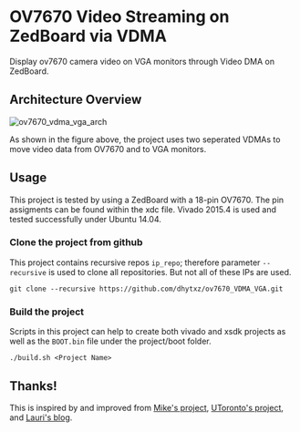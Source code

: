 # OV7670 Video Streaming on ZedBoard via VDMA
Display ov7670 camera video on VGA monitors through Video DMA on ZedBoard.


## Architecture Overview
![ov7670_vdma_vga_arch](https://user-images.githubusercontent.com/8836707/27060571-7505a75c-4fa3-11e7-8957-1d80cd0b5a1e.png)

As shown in the figure above, the project uses two seperated VDMAs to move video data from OV7670 and to VGA monitors.

## Usage
This project is tested by using a ZedBoard with a 18-pin OV7670. The pin assigments can be found within the xdc file. Vivado 2015.4 is used and tested successfully under Ubuntu 14.04.

### Clone the project from github
This project contains recursive repos `ip_repo`; therefore parameter `--recursive` is used to clone all repositories. But not all of these IPs are used.

``
git clone --recursive https://github.com/dhytxz/ov7670_VDMA_VGA.git
``

### Build the project
Scripts in this project can help to create both vivado and xsdk projects as well as the `BOOT.bin` file under the project/boot folder.

``
./build.sh <Project Name>
``
## Thanks!
This is inspired by and improved from  [Mike's project](http://hamsterworks.co.nz/mediawiki/index.php/Zedboard_OV7670), [UToronto's project](http://www.eecg.toronto.edu/~pc/courses/432/2015/projects/1_paintwithlight/community/), and [Lauri's blog](https://lauri.võsandi.com/hdl/zynq/xilinx-video-capture.html).